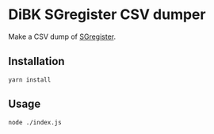 # DiBK SGregister CSV dumper

Make a CSV dump of [SGregister](https://sgregister.dibk.no).

## Installation

```
yarn install
```

## Usage

```
node ./index.js
```
